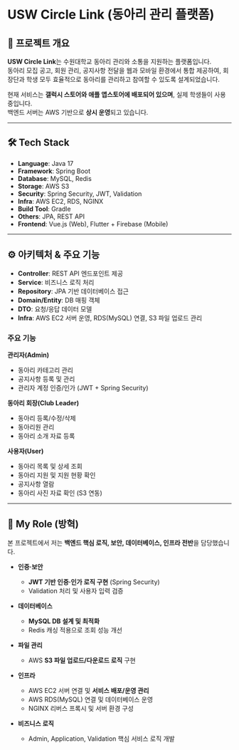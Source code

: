 # USW Circle Link (동아리 관리 플랫폼)

## 📌 프로젝트 개요
**USW Circle Link**는 수원대학교 동아리 관리와 소통을 지원하는 플랫폼입니다.  
동아리 모집 공고, 회원 관리, 공지사항 전달을 웹과 모바일 환경에서 통합 제공하여, 회장단과 학생 모두 효율적으로 동아리를 관리하고 참여할 수 있도록 설계되었습니다.  

현재 서비스는 **갤럭시 스토어와 애플 앱스토어에 배포되어 있으며**, 실제 학생들이 사용 중입니다.  
백엔드 서버는 AWS 기반으로 **상시 운영**되고 있습니다.

---

## 🛠 Tech Stack
- **Language**: Java 17
- **Framework**: Spring Boot
- **Database**: MySQL, Redis
- **Storage**: AWS S3
- **Security**: Spring Security, JWT, Validation
- **Infra**: AWS EC2, RDS, NGINX
- **Build Tool**: Gradle
- **Others**: JPA, REST API
- **Frontend**: Vue.js (Web), Flutter + Firebase (Mobile)

---

## ⚙️ 아키텍처 & 주요 기능
- **Controller**: REST API 엔드포인트 제공
- **Service**: 비즈니스 로직 처리
- **Repository**: JPA 기반 데이터베이스 접근
- **Domain/Entity**: DB 매핑 객체
- **DTO**: 요청/응답 데이터 모델
- **Infra**: AWS EC2 서버 운영, RDS(MySQL) 연결, S3 파일 업로드 관리

### 주요 기능
**관리자(Admin)**  
- 동아리 카테고리 관리  
- 공지사항 등록 및 관리  
- 관리자 계정 인증/인가 (JWT + Spring Security)  

**동아리 회장(Club Leader)**  
- 동아리 등록/수정/삭제  
- 동아리원 관리  
- 동아리 소개 자료 등록  

**사용자(User)**  
- 동아리 목록 및 상세 조회  
- 동아리 지원 및 지원 현황 확인  
- 공지사항 열람  
- 동아리 사진 자료 확인 (S3 연동)  

---

## 👤 My Role (방혁)
본 프로젝트에서 저는 **백엔드 핵심 로직, 보안, 데이터베이스, 인프라 전반**을 담당했습니다.

- **인증·보안**
  - **JWT 기반 인증·인가 로직 구현** (Spring Security)  
  - Validation 처리 및 사용자 입력 검증  

- **데이터베이스**
  - **MySQL DB 설계 및 최적화**  
  - Redis 캐싱 적용으로 조회 성능 개선  

- **파일 관리**
  - AWS **S3 파일 업로드/다운로드 로직** 구현  

- **인프라**
  - AWS EC2 서버 연결 및 **서비스 배포/운영 관리**  
  - AWS RDS(MySQL) 연결 및 데이터베이스 운영  
  - NGINX 리버스 프록시 및 서버 환경 구성  

- **비즈니스 로직**
  - Admin, Application, Validation 핵심 서비스 로직 개발  
